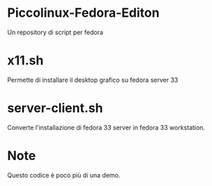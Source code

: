 # Piccolinux-Fedora-Editon
Un repository di script per fedora

# x11.sh
Permette di installare il desktop grafico su fedora server 33

# server-client.sh
Converte l'installazione di fedora 33 server in fedora 33 workstation.

# Note
Questo codice è poco più di una demo.
